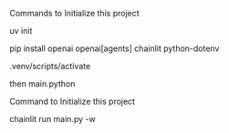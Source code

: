 Commands to Initialize this project

uv init

pip install openai openai[agents] chainlit python-dotenv

.venv/scripts/activate



then main.python


Command to Initialize this project

chainlit run main.py -w
